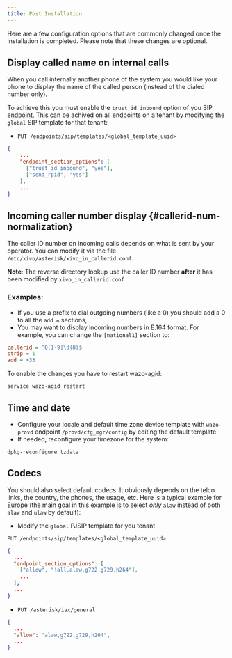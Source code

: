 ```yaml
---
title: Post Installation
---
```


Here are a few configuration options that are commonly changed once the installation is completed.
Please note that these changes are optional.

## Display called name on internal calls

When you call internally another phone of the system you would like your phone to display the name
of the called person (instead of the dialed number only).

To achieve this you must enable the `trust_id_inbound` option of you SIP endpoint. This can be
achived on all endpoints on a tenant by modifying the `global` SIP template for that tenant:

- `PUT /endpoints/sip/templates/<global_template_uuid>`

```json
{
    ...
    "endpoint_section_options": [
      ["trust_id_inbound", "yes"],
      ["send_rpid", "yes"]
    ],
    ...
}
```

## Incoming caller number display {#callerid-num-normalization}

The caller ID number on incoming calls depends on what is sent by your operator. You can modify it
via the file `/etc/xivo/asterisk/xivo_in_callerid.conf`.

**Note**: The reverse directory lookup use the caller ID number **after** it has been modified by
`xivo_in_callerid.conf`

### Examples:

- If you use a prefix to dial outgoing numbers (like a 0) you should add a 0 to all the `add =`
  sections,
- You may want to display incoming numbers in E.164 format. For example, you can change the
  `[national1]` section to:

```ini
callerid = ^0[1-9]\d{8}$
strip = 1
add = +33
```

To enable the changes you have to restart wazo-agid:

```shell
service wazo-agid restart
```

## Time and date

- Configure your locale and default time zone device template with `wazo-provd` endpoint
  `/provd/cfg_mgr/config` by editing the default template
- If needed, reconfigure your timezone for the system:

```shell
dpkg-reconfigure tzdata
```

## Codecs

You should also select default codecs. It obviously depends on the telco links, the country, the
phones, the usage, etc. Here is a typical example for Europe (the main goal in this example is to
select _only_ `alaw` instead of both `alaw` and `ulaw` by default):

- Modify the `global` PJSIP template for you tenant

`PUT /endpoints/sip/templates/<global_template_uuid>`

```json
{
  ...
  "endpoint_section_options": [
    ["allow", "!all,alaw,g722,g729,h264"],
    ...
  ],
  ...
}
```

- `PUT /asterisk/iax/general`

```json
{
  ...
  "allow": "alaw,g722,g729,h264",
  ...
}
```
